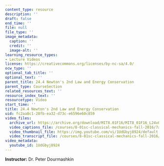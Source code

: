 ```yaml
---
content_type: resource
description: ''
draft: false
end_time: ''
file: null
file_type: ''
image_metadata:
  caption: ''
  credit: ''
  image-alt: ''
learning_resource_types:
- Lecture Videos
license: https://creativecommons.org/licenses/by-nc-sa/4.0/
ocw_type: ''
optional_tab_title: ''
optional_text: ''
parent_title: 24.4 Newton's 2nd Law and Energy Conservation
parent_type: CourseSection
related_resources_text: ''
resource_index_text: ''
resourcetype: Video
start_time: ''
title: 24.4 Newton's 2nd Law and Energy Conservation
uid: fc2aa8c1-28fb-ea32-d73c-e6596e60c859
video_files:
  archive_url: https://archive.org/download/MIT8.01F16/MIT8_01F16_L24v04_360p.mp4
  video_captions_file: /courses/8-01sc-classical-mechanics-fall-2016/7a671d43766e5e708535e883ef6bbfa0_1UdGbyj8924.vtt
  video_thumbnail_file: https://img.youtube.com/vi/1UdGbyj8924/default.jpg
  video_transcript_file: /courses/8-01sc-classical-mechanics-fall-2016/f9efcd91d260a2718738956f2aae2871_1UdGbyj8924.pdf
video_metadata:
  youtube_id: 1UdGbyj8924
---
```

**Instructor:** Dr. Peter Dourmashkin